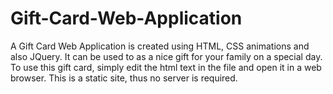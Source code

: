 # Gift-Card-Web-Application
A Gift Card Web Application is created using HTML, CSS animations and also JQuery. It can be used to as a nice gift for your family on a special day. To use this gift card, simply edit the html text in the file and open it in a web browser. This is a static site, thus no server is required.



